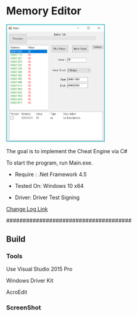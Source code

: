 # Memory Editor
<img src="Images/Main_Form.png" width="265"/>

The goal is to implement the Cheat Engine via C#

To start the program, run Main.exe.

- Require : .Net Framework 4.5

- Tested On: Windows 10 x64

- Driver: Driver Test Signing

[Change Log Link](https://github.com/Empier/MemoryEditor/blob/master/ChangeLog.txt)

######################################

## Build

### Tools

Use Visual Studio 2015 Pro

Windows Driver Kit

AcroEdit

### ScreenShot

